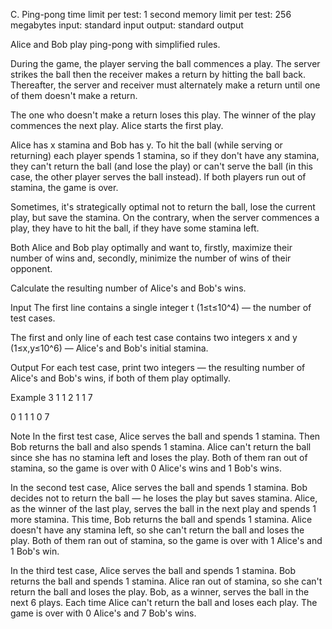 C. Ping-pong
time limit per test: 1 second
memory limit per test: 256 megabytes
input: standard input
output: standard output

Alice and Bob play ping-pong with simplified rules.

During the game, the player serving the ball commences a play. The server strikes the ball then the receiver makes a return by hitting the ball back. Thereafter, the server and receiver must alternately make a return until one of them doesn't make a return.

The one who doesn't make a return loses this play. The winner of the play commences the next play. Alice starts the first play.

Alice has x stamina and Bob has y. To hit the ball (while serving or returning) each player spends 1 stamina, so if they don't have any stamina, they can't return the ball (and lose the play) or can't serve the ball (in this case, the other player serves the ball instead). If both players run out of stamina, the game is over.

Sometimes, it's strategically optimal not to return the ball, lose the current play, but save the stamina. On the contrary, when the server commences a play, they have to hit the ball, if they have some stamina left.

Both Alice and Bob play optimally and want to, firstly, maximize their number of wins and, secondly, minimize the number of wins of their opponent.

Calculate the resulting number of Alice's and Bob's wins.

Input
The first line contains a single integer t (1≤t≤10^4) — the number of test cases.

The first and only line of each test case contains two integers x and y (1≤x,y≤10^6) — Alice's and Bob's initial stamina.

Output
For each test case, print two integers — the resulting number of Alice's and Bob's wins, if both of them play optimally.

Example
3
1 1
2 1
1 7

0 1
1 1
0 7

Note
In the first test case, Alice serves the ball and spends 1 stamina. Then Bob returns the ball and also spends 1 stamina. Alice can't return the ball since she has no stamina left and loses the play. Both of them ran out of stamina, so the game is over with 0 Alice's wins and 1 Bob's wins.

In the second test case, Alice serves the ball and spends 1 stamina. Bob decides not to return the ball — he loses the play but saves stamina. Alice, as the winner of the last play, serves the ball in the next play and spends 1 more stamina. This time, Bob returns the ball and spends 1 stamina. Alice doesn't have any stamina left, so she can't return the ball and loses the play. Both of them ran out of stamina, so the game is over with 1 Alice's and 1 Bob's win.

In the third test case, Alice serves the ball and spends 1 stamina. Bob returns the ball and spends 1 stamina. Alice ran out of stamina, so she can't return the ball and loses the play. Bob, as a winner, serves the ball in the next 6 plays. Each time Alice can't return the ball and loses each play. The game is over with 0 Alice's and 7 Bob's wins.